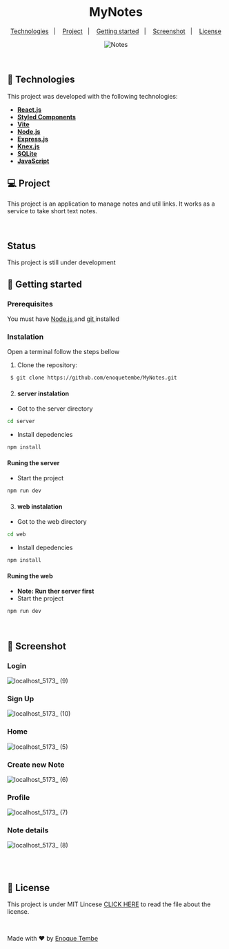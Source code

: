 <h1 align="center">MyNotes</h1>


<p align="center">
  <a href="#-technologies">Technologies</a>&nbsp;&nbsp;&nbsp;|&nbsp;&nbsp;&nbsp;
  <a href="#-project">Project</a>&nbsp;&nbsp;&nbsp;|&nbsp;&nbsp;&nbsp;
  <a href="#-getting-started">Getting started</a>&nbsp;&nbsp;&nbsp;|&nbsp;&nbsp;&nbsp;
  <a href="#-screenshot">Screenshot</a>&nbsp;&nbsp;&nbsp;|&nbsp;&nbsp;&nbsp;
  <!-- <a href="#-live-demo">Live Demo</a>&nbsp;&nbsp;&nbsp;|&nbsp;&nbsp;&nbsp; -->
  <a href="#-license">License</a>  

</p>

<div align="center"> 

  ![Notes](https://user-images.githubusercontent.com/98264322/222968120-d238cc3e-9e9e-4ef5-9748-86ed0c43c141.png)

</div>

<br> 



## 🚀 Technologies

This project was developed with the following technologies:

- <span>[**React.js**](https://reactjs.org/)</span>
- <span>[**Styled Components**](https://styled-components.com/)</span>
- <span>[**Vite**](https://vitejs.dev/)</span>
- <span>[**Node.js**](https://nodejs.org/en/)</span>
- <span>[**Express.js**](https://expressjs.com/)</span>
- <span>[**Knex.js**](https://knexjs.org/)</span>
- <span>[**SQLite**](https://www.sqlite.org/index.html)</span>
- <span>[**JavaScript**](https://www.javascript.com/) </span>  


## 💻 Project
This project is an application to manage notes and util links. It works as a service to take short text notes.

<br> 

## Status
This project is still under development <br>

## 🚀 Getting started

### Prerequisites
You must have <a href="https://nodejs.org/en/"> Node.js </a> and   <a href="https://git-scm.com/downloads"> git </a> installed


### Instalation 

Open a terminal follow the steps bellow

1. Clone the repository: 

``` bash 
 $ git clone https://github.com/enoquetembe/MyNotes.git
```

2. #### server instalation

- Got to the server directory
``` bash 
cd server
```

- Install depedencies

``` bash 
npm install
```

#### Runing the server

- Start the project

``` bash 
npm run dev
```

3. #### web instalation

- Got to the web directory
``` bash 
cd web
```

- Install depedencies

``` bash 
npm install
```

#### Runing the web
- <b> Note: Run ther server first </b>
- Start the project

``` bash 
npm run dev
```
<br>

## 📸 Screenshot

### Login
![localhost_5173_ (9)](https://user-images.githubusercontent.com/98264322/222968214-8f3eec16-92e6-4e2d-af89-4972e30aec71.png)

### Sign Up
![localhost_5173_ (10)](https://user-images.githubusercontent.com/98264322/222968217-09686b8e-3afc-40a2-b662-bb3ee1d51b0b.png)

### Home
![localhost_5173_ (5)](https://user-images.githubusercontent.com/98264322/222968225-4af5ce76-08f2-42b6-95c6-bf0346ef7b77.png)

### Create new Note
![localhost_5173_ (6)](https://user-images.githubusercontent.com/98264322/222968229-38fb0f7c-ac0b-40dc-9b55-9578e5b5c28d.png)

### Profile
![localhost_5173_ (7)](https://user-images.githubusercontent.com/98264322/222968241-c6d0826c-3556-45cf-ac7d-1503ea411ef0.png)

### Note details
![localhost_5173_ (8)](https://user-images.githubusercontent.com/98264322/222968250-4e797364-bef1-41cc-a21d-31f63ff2ee4c.png)

<br>

<!--
## 💻 Live Demo
- You can see the application in live through [THIS LINK](https://haditdays.netlify.app/) 
-->

<br>

## 📄 License
This project is under MIT Lincese  [CLICK HERE](https://github.com/enoquetembe/MyNotes/blob/main/LICENSE) to read the file about the license.

<br>

Made with ❤  by [Enoque Tembe](https://github.com/enoquetembe)



